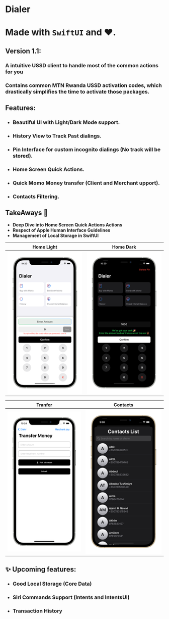 # Dialer
# Made with  `SwiftUI` and ❤️.

## Version 1.1:

### A intuitive USSD client to handle most of the common actions for you
### Contains common MTN Rwanda USSD activation codes, which drastically simplifies the time to activate those packages. 

## Features:
* ### Beautiful UI with Light/Dark Mode support.
* ### History View to Track Past dialings.
* ### Pin Interface for custom incognito dialings (No track will be stored).
* ### Home Screen Quick Actions.
* ### Quick Momo Money transfer (Client and Merchant upport).
* ### Contacts Filtering.

## TakeAways 🚀
- **Deep Dive into Home Screen Quick Actions Actions**
- **Respect of Apple Human Interface Guidelines**
- **Management of Local Storage in SwiftUI**

Home Light                 |  Home Dark
:-------------------------:|:-------------------------:
![](light.png)  |  ![](dark.png)

Tranfer                    |  Contacts
:-------------------------:|:-------------------------:
![](send.png)  |  ![](contacts.png)
## ✨ Upcoming features:

* ### Good Local Storage (Core Data)
* ### Siri Commands Support (Intents and IntentsUI)
* ###  Transaction History
